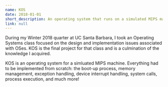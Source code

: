 ```yaml
---
name: KOS
date: 2018-01-01
short_description: An operating system that runs on a simulated MIPS machine and mimics the capabilities of Linux
link: null
---
```

During my Winter 2018 quarter at UC Santa Barbara, I took an Operating Systems 
class focused on the design and implementation issues associated with OSes.
KOS is the final project for that class and is a culmination of the knowledge
I acquired.

KOS is an operating system for a simluated MIPS machine. Everything had to be
implemented from scratch: the boot-up process, memory management, exception
handling, device interrupt handling, system calls, process execution, and much
more!
